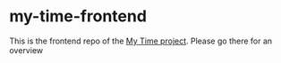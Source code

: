 # my-time-frontend

This is the frontend repo of the [My Time project](https://github.com/loclahost/my-time). Please go there for an overview
